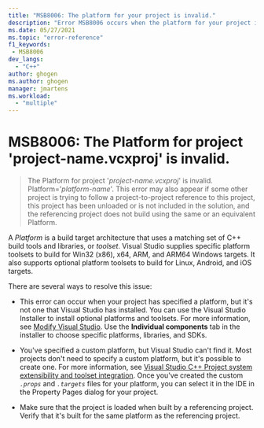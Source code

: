 ```yaml
---
title: "MSB8006: The platform for your project is invalid."
description: "Error MSB8006 occurs when the platform for your project is invalid."
ms.date: 05/27/2021
ms.topic: "error-reference"
f1_keywords:
 - MSB8006
dev_langs:
  - "C++"
author: ghogen
ms.author: ghogen
manager: jmartens
ms.workload:
  - "multiple"
---
```

# MSB8006: The Platform for project 'project-name.vcxproj' is invalid.

> The Platform for project '*project-name.vcxproj*' is invalid.  Platform='*platform-name*'. This error may also appear if some other project is trying to follow a project-to-project reference to this project, this project has been unloaded or is not included in the solution, and the referencing project does not build using the same or an equivalent Platform.

A *Platform* is a build target architecture that uses a matching set of C++ build tools and libraries, or *toolset*. Visual Studio supplies specific platform toolsets to build for Win32 (x86), x64, ARM, and ARM64 Windows targets. It also supports optional platform toolsets to build for Linux, Android, and iOS targets.

There are several ways to resolve this issue:

- This error can occur when your project has specified a platform, but it's not one that Visual Studio has installed. You can use the Visual Studio Installer to install optional platforms and toolsets. For more information, see [Modify Visual Studio](../../install/modify-visual-studio.md). Use the **Individual components** tab in the installer to choose specific platforms, libraries, and SDKs.

- You've specified a custom platform, but Visual Studio can't find it. Most projects don't need to specify a custom platform, but it's possible to create one. For more information, see [Visual Studio C++ Project system extensibility and toolset integration](../../extensibility/visual-cpp-project-extensibility.md). Once you've created the custom *`.props`* and *`.targets`* files for your platform, you can select it in the IDE in the Property Pages dialog for your project. 

- Make sure that the project is loaded when built by a referencing project. Verify that it's built for the same platform as the referencing project.
